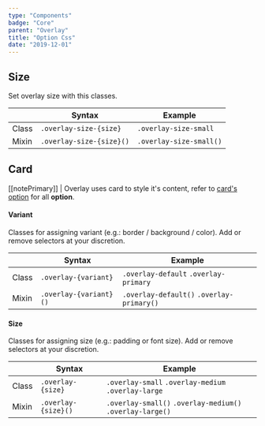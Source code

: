 ```yaml
---
type: "Components"
badge: "Core"
parent: "Overlay"
title: "Option Css"
date: "2019-12-01"
---
```


## Size

Set overlay size with this classes.

<div class="table-scroll">

|                         | Syntax                                    | Example                       |
| ----------------------- | ----------------------------------------- | ----------------------------- |
| Class                   | `.overlay-size-{size}`                        | `.overlay-size-small`             |
| Mixin                   | `.overlay-size-{size}()`                   | `.overlay-size-small()`         |

</div>

<demo>
  <demovanilla src="vanilla/components/overlay/size">
  </demovanilla>
</demo>

## Card

[[notePrimary]]
| Overlay uses card to style it's content, refer to [card's option](/components/card/option) for all **option**.

#### Variant

Classes for assigning variant (e.g.: border / background / color). Add or remove selectors at your discretion.

<div class="table-scroll">

|                         | Syntax                                    | Example                       |
| ----------------------- | ----------------------------------------- | ----------------------------- |
| Class                   | `.overlay-{variant}`                     | `.overlay-default` `.overlay-primary` |
| Mixin                   | `.overlay-{variant}()`                   | `.overlay-default()` `.overlay-primary()`        |

</div>

<demo>
  <demovanilla src="vanilla/components/overlay/card-variant">
  </demovanilla>
</demo>

#### Size

Classes for assigning size (e.g.: padding or font size). Add or remove selectors at your discretion.

<div class="table-scroll">

|                         | Syntax                                    | Example                       |
| ----------------------- | ----------------------------------------- | ----------------------------- |
| Class                   | `.overlay-{size}`                           | `.overlay-small` `.overlay-medium` `.overlay-large`|
| Mixin                   | `.overlay-{size}()`                         | `.overlay-small()` `.overlay-medium()` `.overlay-large()`         |

</div>

<demo>
  <demovanilla src="vanilla/components/overlay/card-size">
  </demovanilla>
</demo>
